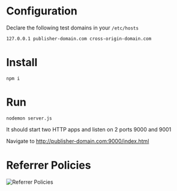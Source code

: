# Configuration

Declare the following test domains in your `/etc/hosts`

```127.0.0.1 publisher-domain.com cross-origin-domain.com```

# Install

```npm i```

# Run 

```nodemon server.js```

It should start two HTTP apps and listen on 2 ports 9000 and 9001

Navigate to http://publisher-domain.com:9000/index.html 

# Referrer Policies

![Referrer Policies](https://webdev.imgix.net/referrer-best-practices/referrer-policies.jpg)